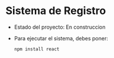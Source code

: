 <h1> Sistema de Registro </h1>

- Estado del proyecto: En construccion

- Para ejecutar el sistema, debes poner:

  ```npm install react```
